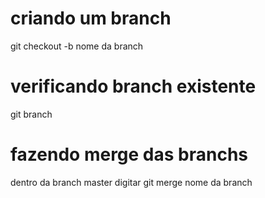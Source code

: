 # criando um branch 
git checkout -b nome da branch 

# verificando branch existente 
git branch 

# fazendo merge das branchs 
dentro da branch master digitar 
git merge nome da branch 